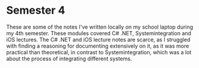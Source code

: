 # Semester 4

These are some of the notes I've written locally on my school laptop during my 4th semester. These modules covered C# .NET, Systemintegration and iOS lectures.
The C# .NET and iOS lecture notes are scarce, as I struggled with finding a reasoning for documenting extensively on it, as it was more practical than theoretical, in contrast to Systemintegration, which was a lot about the process of integrating different systems.
